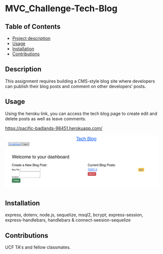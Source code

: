# MVC_Challenge-Tech-Blog

## Table of Contents
- [Project description](#Description)
- [Usage](#Usage)
- [Installation](#Installation)
- [Contributions](#Contributions)


## Description
This assignment requires building a CMS-style blog site where developers can publish their blog posts and comment on other developers’ posts.

## Usage
Using the heroku link, you can access the tech blog page to create edit and delete posts as well as leave comments.

https://pacific-badlands-98451.herokuapp.com/ 

![alt text](./Dashboard.png)


## Installation
express, dotenv, node.js, sequelize, msql2, bcrypt, express-session, express-handlebars, handlebars & connect-seesion-sequelize

## Contributions
UCF TA's and fellow classmates.


